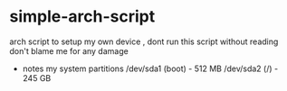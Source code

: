# simple-arch-script
arch script to setup my own device , dont run this script without reading don't blame me for any damage

- notes
    my system partitions
      /dev/sda1 (boot) - 512 MB
      /dev/sda2 (/)    - 245 GB 


